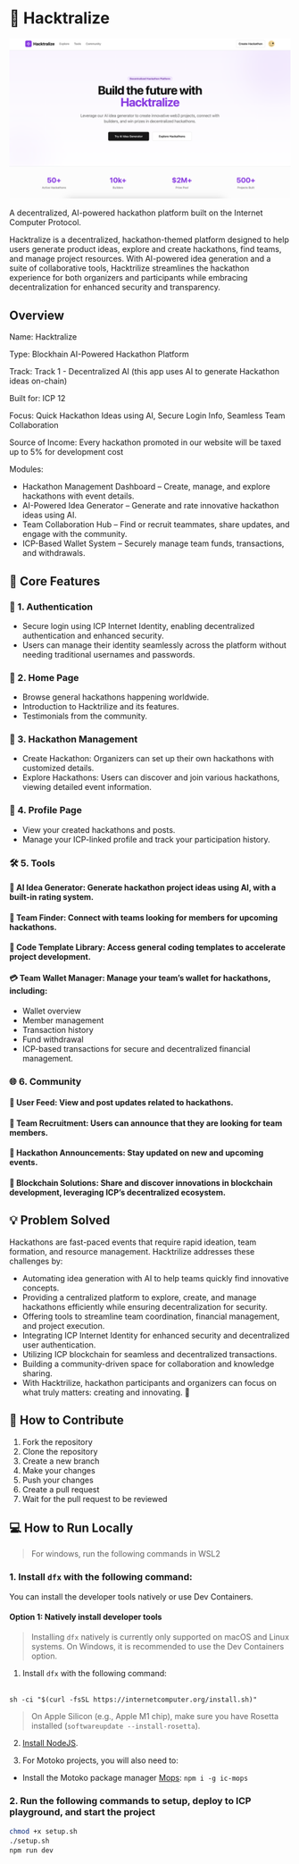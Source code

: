 # 🚀 Hacktralize

![Hacktralize Logo](./frontend/public/homepage.png)

A decentralized, AI-powered hackathon platform built on the Internet Computer Protocol.

Hacktralize is a decentralized, hackathon-themed platform designed to help users generate product ideas, explore and create hackathons, find teams, and manage project resources. With AI-powered idea generation and a suite of collaborative tools, Hacktrilize streamlines the hackathon experience for both organizers and participants while embracing decentralization for enhanced security and transparency.

## Overview
Name: Hacktralize

Type: Blockhain AI-Powered Hackathon Platform

Track: Track 1 - Decentralized AI (this app uses AI to generate Hackathon ideas on-chain)

Built for: ICP 12

Focus: Quick Hackathon Ideas using AI, Secure Login Info, Seamless Team Collaboration

Source of Income:
  Every hackathon promoted in our website will be taxed up to 5% for development cost
  
Modules:
  - Hackathon Management Dashboard – Create, manage, and explore hackathons with event details.
  - AI-Powered Idea Generator – Generate and rate innovative hackathon ideas using AI.
  - Team Collaboration Hub – Find or recruit teammates, share updates, and engage with the community.
  - ICP-Based Wallet System – Securely manage team funds, transactions, and withdrawals.
  

## 🌟 Core Features
### 🔐 1. Authentication

- Secure login using ICP Internet Identity, enabling decentralized authentication and enhanced security.
- Users can manage their identity seamlessly across the platform without needing traditional usernames and passwords.

### 🏡 2. Home Page

- Browse general hackathons happening worldwide.
- Introduction to Hacktrilize and its features.
- Testimonials from the community.

### 🎯 3. Hackathon Management

- Create Hackathon: Organizers can set up their own hackathons with customized details.
- Explore Hackathons: Users can discover and join various hackathons, viewing detailed event information.

### 📝 4. Profile Page

- View your created hackathons and posts.
- Manage your ICP-linked profile and track your participation history.

### 🛠️ 5. Tools

#### 🤖 AI Idea Generator: Generate hackathon project ideas using AI, with a built-in rating system.

#### 👥 Team Finder: Connect with teams looking for members for upcoming hackathons.

#### 📜 Code Template Library: Access general coding templates to accelerate project development.

#### 💳 Team Wallet Manager: Manage your team’s wallet for hackathons, including:

- Wallet overview
- Member management
- Transaction history
- Fund withdrawal
- ICP-based transactions for secure and decentralized financial management.

### 🌐 6. Community

#### 📢 User Feed: View and post updates related to hackathons.

#### 🔎 Team Recruitment: Users can announce that they are looking for team members.

#### 📆 Hackathon Announcements: Stay updated on new and upcoming events.

#### 🔗 Blockchain Solutions: Share and discover innovations in blockchain development, leveraging ICP’s decentralized ecosystem.

## 💡 Problem Solved
Hackathons are fast-paced events that require rapid ideation, team formation, and resource management. Hacktrilize addresses these challenges by:

- Automating idea generation with AI to help teams quickly find innovative concepts.
- Providing a centralized platform to explore, create, and manage hackathons efficiently while ensuring decentralization for security.
- Offering tools to streamline team coordination, financial management, and project execution.
- Integrating ICP Internet Identity for enhanced security and decentralized user authentication.
- Utilizing ICP blockchain for seamless and decentralized transactions.
- Building a community-driven space for collaboration and knowledge sharing.
- With Hacktrilize, hackathon participants and organizers can focus on what truly matters: creating and innovating. 🚀

## 🤝 How to Contribute
1. Fork the repository
2. Clone the repository
3. Create a new branch
4. Make your changes
5. Push your changes
6. Create a pull request
7. Wait for the pull request to be reviewed

## 💻 How to Run Locally
> For windows, run the following commands in WSL2

### 1. Install `dfx` with the following command:
You can install the developer tools natively or use Dev Containers.

#### Option 1: Natively install developer tools

> Installing `dfx` natively is currently only supported on macOS and Linux systems. On Windows, it is recommended to use the Dev Containers option.

1. Install `dfx` with the following command:

```

sh -ci "$(curl -fsSL https://internetcomputer.org/install.sh)"

```

> On Apple Silicon (e.g., Apple M1 chip), make sure you have Rosetta installed (`softwareupdate --install-rosetta`).

2. [Install NodeJS](https://nodejs.org/en/download/package-manager).

3. For Motoko projects, you will also need to:

- Install the Motoko package manager [Mops](https://docs.mops.one/quick-start#2-install-mops-cli): `npm i -g ic-mops`

### 2. Run the following commands to setup, deploy to ICP playground, and start the project

```bash
chmod +x setup.sh
./setup.sh
npm run dev
```
